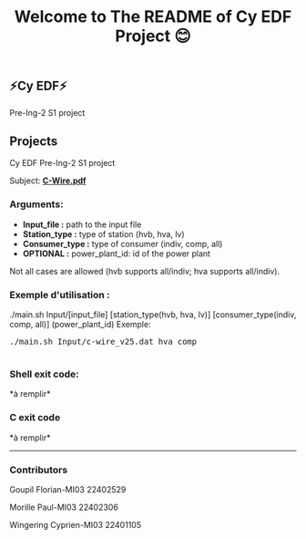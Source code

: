 <!DOCTYPE html>
<html lang="en">
<head>
    <meta charset="UTF-8">
    <meta name="viewport" content="width=device-width, initial-scale=1.0">
</head>
<body>
    <header>
        <h1 align="center">Welcome to The README of Cy EDF Project 😊</h1>
    </header>
    <main>
        <section>
            <h2>⚡Cy EDF⚡</h2>
            <p>Pre-Ing-2 S1 project</p>
        </section>
        <section>
            <h2>Projects</h2>
            <p>Cy EDF Pre-Ing-2 S1 project</p>
            <p>Subject: <a href="C-Wire.pdf" target="_blank"><strong>C-Wire.pdf</strong></a></p>
            <h3>Arguments:</h3>
            <ul>
                <li><strong>Input_file :</strong> path to the input file</li>
                <li><strong>Station_type :</strong> type of station (hvb, hva, lv)</li>
                <li><strong>Consumer_type :</strong> type of consumer (indiv, comp, all)</li>
                <li><strong>OPTIONAL :</strong> power_plant_id: id of the power plant</li>
            </ul>
            <p> Not all cases are allowed (hvb supports all/indiv; hva supports all/indiv).</p>
            <h3>Exemple d'utilisation :</h3>
            <p>./main.sh Input/[input_file] [station_type(hvb, hva, lv)] [consumer_type(indiv, comp, all)]  (power_plant_id) Exemple:</p>
            <pre>
./main.sh Input/c-wire_v25.dat hva comp
            </pre>
            <h3>Shell exit code:</h3>
            <p> *à remplir*</p>
            <h3>C exit code</h3>
            <p> *à remplir*</p>
        </section>
    <section>
        <hr>
<h3>Contributors</h3>
         <p> Goupil Florian-MI03 22402529</p>
         <p> Morille Paul-MI03 22402306</p>
         <p> Wingering Cyprien-MI03 22401105</p>
    </section>
    </main>
</body>
</html>
